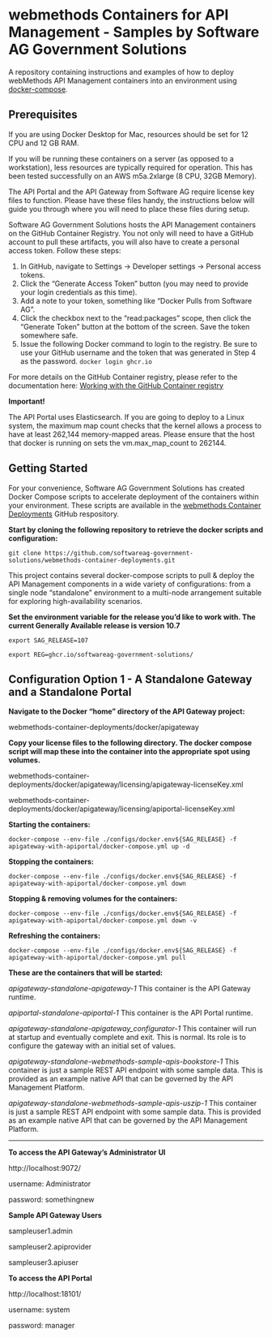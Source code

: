 # webmethods Containers for API Management - Samples by Software AG Government Solutions
A repository containing instructions and examples of how to deploy webMethods API Management containers into an environment using [docker-compose](https://docs.docker.com/compose/).

## Prerequisites
If you are using Docker Desktop for Mac, resources should be set for 12 CPU and 12 GB RAM.

If you will be running these containers on a server (as opposed to a workstation), less resources are typically required for operation.  This has been tested successfully on an AWS m5a.2xlarge (8 CPU, 32GB Memory).

The API Portal and the API Gateway from Software AG require license key files to function.  Please have these files handy, the instructions below will guide you through where you will need to place these files during setup.

Software AG Government Solutions hosts the API Management containers on the GitHub Container Registry.  You not only will need to have a GitHub account to pull these artifacts, you will also have to create a personal access token.  Follow these steps:
1.	In GitHub, navigate to Settings -> Developer settings -> Personal access tokens.
2.	Click the “Generate Access Token” button (you may need to provide your login credentials as this time).
3.	Add a note to your token, something like “Docker Pulls from Software AG”.
4.	Click the checkbox next to the “read:packages” scope, then click the “Generate Token” button at the bottom of the screen.  Save the token somewhere safe.
5.	Issue the following Docker command to login to the registry.  Be sure to use your GitHub username and the token that was generated in Step 4 as the password.
`docker login ghcr.io`

For more details on the GitHub Container registry, please refer to the documentation here:
[Working with the GitHub Container registry](https://docs.github.com/en/packages/working-with-a-github-packages-registry/working-with-the-container-registry)

__Important!__

The API Portal uses Elasticsearch.  If you are going to deploy to a Linux system, the maximum map count checks that the kernel allows a process to have at least 262,144 memory-mapped areas.  Please ensure that the host that docker is running on sets the vm.max_map_count to 262144. 

## Getting Started
For your convenience, Software AG Government Solutions has created Docker Compose scripts to accelerate deployment of the containers within your environment.  These scripts are available in the [webmethods Container Deployments](https://github.com/softwareag-government-solutions/webmethods-container-deployments) GitHub respository.


__Start by cloning the following repository to retrieve the docker scripts and configuration:__

`git clone https://github.com/softwareag-government-solutions/webmethods-container-deployments.git`

This project contains several docker-compose scripts to pull & deploy the API Management components in a wide variety of configurations: from a single node “standalone” environment to a multi-node arrangement suitable for exploring high-availability scenarios.

__Set the environment variable for the release you’d like to work with.  The current Generally Available release is version 10.7__

`export SAG_RELEASE=107`

`export REG=ghcr.io/softwareag-government-solutions/`

## Configuration Option 1 - A Standalone Gateway and a Standalone Portal

__Navigate to the Docker “home” directory of the API Gateway project:__

webmethods-container-deployments/docker/apigateway

__Copy your license files to the following directory.  The docker compose script will map these into the container into the appropriate spot using volumes.__

webmethods-container-deployments/docker/apigateway/licensing/apigateway-licenseKey.xml

webmethods-container-deployments/docker/apigateway/licensing/apiportal-licenseKey.xml

__Starting the containers:__

`docker-compose --env-file ./configs/docker.env${SAG_RELEASE} -f apigateway-with-apiportal/docker-compose.yml up -d`

__Stopping the containers:__

`docker-compose --env-file ./configs/docker.env${SAG_RELEASE} -f apigateway-with-apiportal/docker-compose.yml down`

__Stopping & removing volumes for the containers:__

`docker-compose --env-file ./configs/docker.env${SAG_RELEASE} -f apigateway-with-apiportal/docker-compose.yml down -v`

__Refreshing the containers:__

`docker-compose --env-file ./configs/docker.env${SAG_RELEASE} -f apigateway-with-apiportal/docker-compose.yml pull`


__These are the containers that will be started:__

_apigateway-standalone-apigateway-1_
This container is the API Gateway runtime.

_apiportal-standalone-apiportal-1_
This container is the API Portal runtime.

_apigateway-standalone-apigateway_configurator-1_
This container will run at startup and eventually complete and exit.  This is normal.  Its role is to configure the gateway with an initial set of values.

_apigateway-standalone-webmethods-sample-apis-bookstore-1_
This container is just a sample REST API endpoint with some sample data.  This is provided as an example native API that can be governed by the API Management Platform.

_apigateway-standalone-webmethods-sample-apis-uszip-1_
This container is just a sample REST API endpoint with some sample data.  This is provided as an example native API that can be governed by the API Management Platform.

---

__To access the API Gateway’s Administrator UI__

http://localhost:9072/

username: Administrator

password: somethingnew

__Sample API Gateway Users__

sampleuser1.admin

sampleuser2.apiprovider

sampleuser3.apiuser

__To access the API Portal__

http://localhost:18101/

username: system

password: manager
